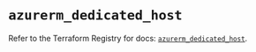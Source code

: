 # `azurerm_dedicated_host`

Refer to the Terraform Registry for docs: [`azurerm_dedicated_host`](https://registry.terraform.io/providers/hashicorp/azurerm/4.21.0/docs/resources/dedicated_host).
